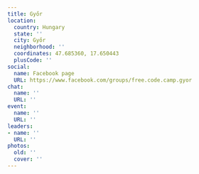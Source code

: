 ```yaml
---
title: Győr
location:
  country: Hungary
  state: ''
  city: Győr
  neighborhood: ''
  coordinates: 47.685360, 17.650443
  plusCode: ''
social:
  name: Facebook page
  URL: https://www.facebook.com/groups/free.code.camp.gyor
chat:
  name: ''
  URL: ''
event:
  name: ''
  URL: ''
leaders:
- name: ''
  URL: ''
photos:
  old: ''
  cover: ''
---
```

